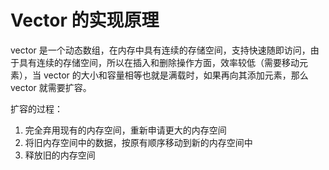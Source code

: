﻿# Vector 的实现原理

vector 是一个动态数组，在内存中具有连续的存储空间，支持快速随即访问，由于具有连续的存储空间，所以在插入和删除操作方面，效率较低（需要移动元素），当 vector 的大小和容量相等也就是满载时，如果再向其添加元素，那么 vector 就需要扩容。

扩容的过程：

1. 完全弃用现有的内存空间，重新申请更大的内存空间
2. 将旧内存空间中的数据，按原有顺序移动到新的内存空间中
3. 释放旧的内存空间
